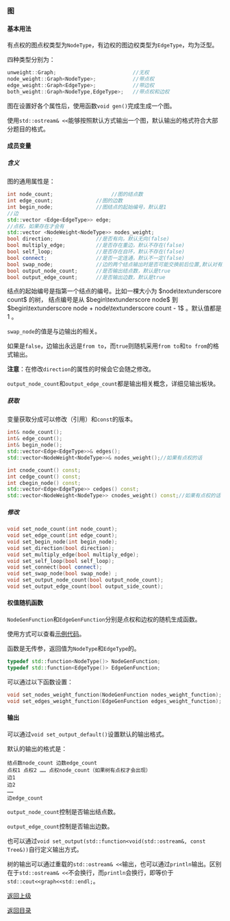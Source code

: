 ### 图

#### 基本用法

有点权的图点权类型为`NodeType`，有边权的图边权类型为`EdgeType`，均为泛型。

四种类型分别为：

```cpp
unweight::Graph;                         //无权
node_weight::Graph<NodeType>;            //带点权
edge_weight::Graph<EdgeType>;            //带边权
both_weight::Graph<NodeType,EdgeType>;   //带点权和边权
```

图在设置好各个属性后，使用函数`void gen()`完成生成一个图。

使用`std::ostream& <<`能够按照默认方式输出一个图，默认输出的格式符合大部分题目的格式。

#### 成员变量

##### 含义

图的通用属性是：
```cpp
int node_count;                   //图的结点数
int edge_count;              //图的边数
int begin_node;              //图结点的起始编号，默认是1
//边
std::vector <Edge<EdgeType>> edge;     
//点权，如果存在才会有
std::vector <NodeWeight<NodeType>> nodes_weight;
bool direction;              //是否有向，默认无向(false)
bool multiply_edge;          //是否存在重边，默认不存在(false)
bool self_loop;              //是否存在自环，默认不存在(false)
bool connect;                //是否一定连通，默认不一定(false)
bool swap_node;              //边的两个结点输出时是否可能交换前后位置,默认对有向图是false，对无向图true
bool output_node_count;      //是否输出结点数，默认是true
bool output_edge_count;      //是否输出边数，默认是true
```

结点的起始编号是指第一个结点的编号。比如一棵大小为 $node\textunderscore count$ 的树， 结点编号是从   $begin\textunderscore node$   到     $begin\textunderscore node + node\textunderscore count - 1$   。默认值都是 $1$ 。



`swap_node`的值是与边输出的相关。

如果是`false`，边输出永远是`from to`，而`true`则随机采用`from to`和`to from`的格式输出。

**注意**：在修改`direction`的属性的时候会它会随之修改。



`output_node_count`和`output_edge_count`都是输出相关概念，详细见输出板块。

##### 获取

变量获取分成可以修改（引用）和`const`的版本。

```cpp
int& node_count();
int& edge_count();
int& begin_node();
std::vector<Edge<EdgeType>>& edges();
std::vector<NodeWeight<NodeType>>& nodes_weight();//如果有点权的话

int cnode_count() const;
int cedge_count() const;
int cbegin_node() const;
std::vector<Edge<EdgeType>> cedges() const;
std::vector<NodeWeight<NodeType>> cnodes_weight() const;//如果有点权的话
```

##### 修改

```cpp
void set_node_count(int node_count);
void set_edge_count(int edge_count);
void set_begin_node(int begin_node);
void set_direction(bool direction);
void set_multiply_edge(bool multiply_edge);
void set_self_loop(bool self_loop);
void set_connect(bool connect);
void set_swap_node(bool swap_node) ;
void set_output_node_count(bool output_node_count);
void set_output_edge_count(bool output_side_count);
```



#### 权值随机函数

`NodeGenFunction`和`EdgeGenFunction`分别是点权和边权的随机生成函数。

使用方式可以查看[示例代码](../../../examples/tree1.cpp)。

函数是无传参，返回值为`NodeType`和`EdgeType`的。

```cpp
typedef std::function<NodeType()> NodeGenFunction; 
typedef std::function<EdgeType()> EdgeGenFunction;
```

可以通过以下函数设置：

```cpp
void set_nodes_weight_function(NodeGenFunction nodes_weight_function);
void set_edges_weight_function(EdgeGenFunction edges_weight_function);
```



#### 输出

可以通过`void set_output_default()`设置默认的输出格式。

默认的输出的格式是：

```
结点数node_count 边数edge_count
点权1 点权2 …… 点权node_count（如果树有点权才会出现）
边1
边2
……
边edge_count
```

`output_node_count`控制是否输出结点数。

`output_edge_count`控制是否输出边数。

也可以通过`void set_output(std::function<void(std::ostream&, const Tree&))`自行定义输出方式。

树的输出可以通过重载的`std::ostream& <<`输出，也可以通过`println`输出。区别在于`std::ostream& <<`不会换行，而`println`会换行，即等价于`std::cout<<graph<<std::endl;`。



[返回上级](./summary.md)

[返回目录](../../home.md)
